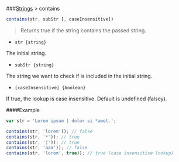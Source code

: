 ###[Strings](../) > contains

```js
contains(str, subStr [, caseInsensitive])
```

>Returns true if the string contains the passed string.


- <code>str {string}</code>

The initial string.

- <code>subStr {string}</code>

The string we want to check if is included in the initial string.

- <code>[caseInsensitive] {boolean}</code>

If true, the lookup is case insensitive. Default is undefined (falsey).

####Example
```js
var str = 'Lorem ipsum | dolor si *amet.';

contains(str, 'lorem')); // false
contains(str, '*')); // true
contains(str, '|')); // true
contains(str, 'aaa')); // false
contains(str, 'lorem', true)); // true (case insensitive lookup)
```